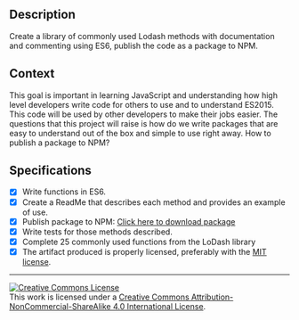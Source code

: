 ## Description

Create a library of commonly used Lodash methods with documentation and commenting using ES6, publish the code as a package to NPM.

## Context

This goal is important in learning JavaScript and understanding how high level developers write code for others to use and to understand ES2015. This code will be used by other developers to make their jobs easier. The questions that this project will raise is how do we write packages that are easy to understand out of the box and simple to use right away. How to publish a package to NPM?

## Specifications

- [X] Write functions in ES6.
- [X] Create a ReadMe that describes each method and provides an example of use. 
- [X] Publish package to NPM: <a href="https://www.npmjs.com/package/LoDashfromScratch"> Click here to download package</a>
- [X] Write tests for those methods described.
- [X] Complete 25 commonly used functions from the LoDash library 
- [X] The artifact produced is properly licensed, preferably with the [MIT license][mit-license].

---

<!-- LICENSE -->

<a rel="license" href="http://creativecommons.org/licenses/by-nc-sa/4.0/"><img alt="Creative Commons License" style="border-width:0" src="https://i.creativecommons.org/l/by-nc-sa/4.0/80x15.png" /></a>
<br />This work is licensed under a <a rel="license" href="http://creativecommons.org/licenses/by-nc-sa/4.0/">Creative Commons Attribution-NonCommercial-ShareAlike 4.0 International License</a>.

[mit-license]: https://opensource.org/licenses/MIT
